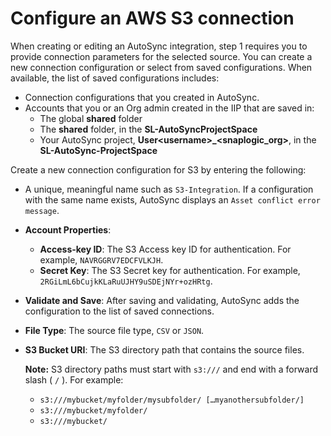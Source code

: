 # Configure an AWS S3 connection

When creating or editing an AutoSync integration, step 1 requires you to provide connection parameters for the selected source. You can create a new connection configuration or select from saved configurations. When available, the list of saved configurations includes:

-   Connection configurations that you created in AutoSync.
-   Accounts that you or an Org admin created in the IIP that are saved in:
    -   The global **shared** folder
    -   The **shared** folder, in the **SL-AutoSyncProjectSpace**
    -   Your AutoSync project, **User<username\>\_<snaplogic\_org\>**, in the **SL-AutoSync-ProjectSpace**

Create a new connection configuration for S3 by entering the following:

-   A unique, meaningful name such as `S3-Integration`. If a configuration with the same name exists, AutoSync displays an `Asset conflict error message`.
-   **Account Properties**:
    -   **Access-key ID**: The S3 Access key ID for authentication. For example, `NAVRGGRV7EDCFVLKJH`.
    -   **Secret Key**: The S3 Secret key for authentication. For example, `2RGiLmL6bCujkKLaRuUJHY9uSDEjNYr+ozHRtg`.
-   **Validate and Save**: After saving and validating, AutoSync adds the configuration to the list of saved connections.

-   **File Type**: The source file type, `CSV` or `JSON`.
-   **S3 Bucket URI**: The S3 directory path that contains the source files.

    **Note:** S3 directory paths must start with `s3:///` and end with a forward slash \( `/` \). For example:

    -   `s3:///mybucket/myfolder/mysubfolder/ […myanothersubfolder/]`
    -   `s3:///mybucket/myfolder/`
    -   `s3:///mybucket/`

